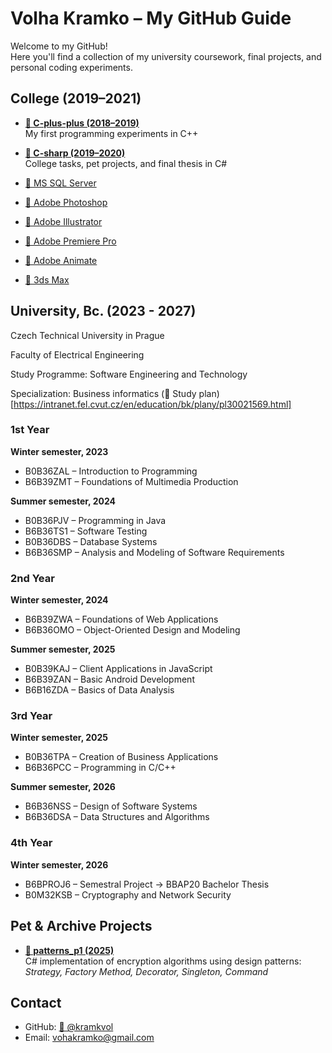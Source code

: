 # Volha Kramko – My GitHub Guide

Welcome to my GitHub!  
Here you'll find a collection of my university coursework, final projects, and personal coding experiments.

## College (2019–2021)

- **[🔗 C-plus-plus (2018–2019)](https://github.com/kramkvol/C-plus-plus)**  
  My first programming experiments in C++
  
- **[🔗 C-sharp (2019–2020)](https://github.com/kramkvol/C-sharp)**  
  College tasks, pet projects, and final thesis in C#  

- [🔗 MS SQL Server]()
- [🔗 Adobe Photoshop]()
- [🔗 Adobe Illustrator]()
- [🔗 Adobe Premiere Pro]()
- [🔗 Adobe Animate]()
- [🔗 3ds Max]()

## University, Bc. (2023 - 2027)

Czech Technical University in Prague 

Faculty of Electrical Engineering

Study Programme: Software Engineering and Technology

Specialization: Business informatics 
(🔗 Study plan)[https://intranet.fel.cvut.cz/en/education/bk/plany/pl30021569.html]

### 1st Year
**Winter semester, 2023**
- B0B36ZAL – Introduction to Programming  
- B6B39ZMT – Foundations of Multimedia Production  

**Summer semester, 2024**
- B0B36PJV – Programming in Java  
- B6B36TS1 – Software Testing  
- B0B36DBS – Database Systems  
- B6B36SMP – Analysis and Modeling of Software Requirements  

### 2nd Year
**Winter semester, 2024**
- B6B39ZWA – Foundations of Web Applications  
- B6B36OMO – Object-Oriented Design and Modeling  

**Summer semester, 2025**
- B0B39KAJ – Client Applications in JavaScript  
- B6B39ZAN – Basic Android Development  
- B6B16ZDA – Basics of Data Analysis  

### 3rd Year
**Winter semester, 2025**
- B0B36TPA – Creation of Business Applications  
- B6B36PCC – Programming in C/C++  

**Summer semester, 2026**
- B6B36NSS – Design of Software Systems  
- B6B36DSA – Data Structures and Algorithms  

### 4th Year
**Winter semester, 2026**
- B6BPROJ6 – Semestral Project → BBAP20 Bachelor Thesis  
- B0M32KSB – Cryptography and Network Security  

## Pet & Archive Projects

- **[🔗 patterns_p1 (2025)](https://github.com/kramkvol/patterns_p1)**  
  C# implementation of encryption algorithms using design patterns:  
  *Strategy, Factory Method, Decorator, Singleton, Command*  

## Contact

- GitHub: [🔗 @kramkvol](https://github.com/kramkvol)  
- Email: vohakramko@gmail.com
